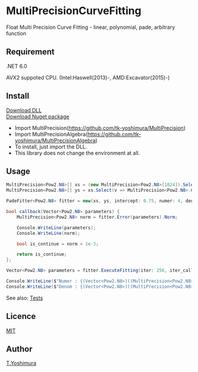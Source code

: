 # MultiPrecisionCurveFitting
  Float Multi Precision Curve Fitting - linear, polynomial, pade, arbitrary function

## Requirement
.NET 6.0

AVX2 suppoted CPU. (Intel:Haswell(2013)-, AMD:Excavator(2015)-)

## Install

[Download DLL](https://github.com/tk-yoshimura/MultiPrecisionCurveFitting/releases)  
[Download Nuget package](https://www.nuget.org/packages/tyoshimura.multiprecision.curvefitting/)

- Import MultiPrecision(https://github.com/tk-yoshimura/MultiPrecision)
- Import MultiPrecisionAlgebra(https://github.com/tk-yoshimura/MultiPrecisionAlgebra)
- To install, just import the DLL.
- This library does not change the environment at all.

## Usage

```csharp
MultiPrecision<Pow2.N8>[] xs = (new MultiPrecision<Pow2.N8>[1024]).Select((_, i) => MultiPrecision<Pow2.N8>.Div(i, 1024)).ToArray();
MultiPrecision<Pow2.N8>[] ys = xs.Select(v => MultiPrecision<Pow2.N8>.Cos(v) - 0.25).ToArray();

PadeFitter<Pow2.N8> fitter = new(xs, ys, intercept: 0.75, numer: 4, denom: 3);

bool callback(Vector<Pow2.N8> parameters) {
    MultiPrecision<Pow2.N8> norm = fitter.Error(parameters).Norm;

    Console.WriteLine(parameters);
    Console.WriteLine(norm);

    bool is_continue = norm > 1e-3;

    return is_continue;
};

Vector<Pow2.N8> parameters = fitter.ExecuteFitting(iter: 256, iter_callback: callback);

Console.WriteLine($"Numer : {(Vector<Pow2.N8>)((MultiPrecision<Pow2.N8>[])parameters)[..fitter.Numer]}");
Console.WriteLine($"Denom : {(Vector<Pow2.N8>)((MultiPrecision<Pow2.N8>[])parameters)[fitter.Numer..]}");
```

See also: [Tests](https://github.com/tk-yoshimura/MultiPrecisionCurveFitting/tree/main/MultiPrecisionCurveFittingTest)

## Licence
[MIT](https://github.com/tk-yoshimura/MultiPrecisionCurveFitting/blob/master/LICENSE)

## Author

[T.Yoshimura](https://github.com/tk-yoshimura)

